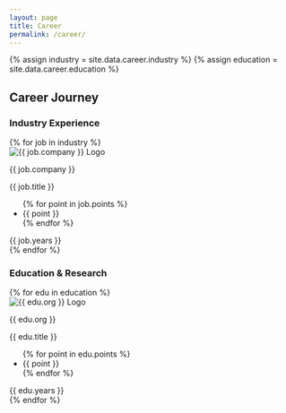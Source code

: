```yaml
---
layout: page
title: Career
permalink: /career/
---
```


{% assign industry = site.data.career.industry %}
{% assign education = site.data.career.education %}

<section class="pt-32 pb-16 px-8 md:px-16 bg-white">
  <h2 class="text-3xl font-semibold mb-12 text-center">Career Journey</h2>

  <!-- Industry Experience -->
  <h3 class="text-xl font-bold text-gray-700 mb-6">Industry Experience</h3>
  <div class="space-y-16">
    {% for job in industry %}
      <div class="grid md:grid-cols-6 gap-6 bg-gray-50 p-8 rounded-xl shadow-lg animate-fadeIn">
        <div class="md:col-span-1 flex justify-center md:justify-start">
          <div class="logo-box">
            <img src="{{ '/assets/logos/' | append: job.logo | relative_url }}" alt="{{ job.company }} Logo" class="object-contain w-full h-full">
          </div>
        </div>
        <div class="md:col-span-4 space-y-2">
          <p class="text-lg font-semibold text-gray-800">{{ job.company }}</p>
          <p class="text-sm italic text-gray-600">{{ job.title }}</p>
          <ul class="list-disc list-inside space-y-1 text-sm text-gray-700">
            {% for point in job.points %}
              <li>{{ point }}</li>
            {% endfor %}
          </ul>
        </div>
        <div class="md:col-span-1 text-sm text-gray-500 text-right md:text-left">{{ job.years }}</div>
      </div>
    {% endfor %}
  </div>

  <!-- Education & Research -->
  <h3 class="text-xl font-bold text-gray-700 mt-20 mb-6">Education & Research</h3>
  <div class="space-y-16">
    {% for edu in education %}
      <div class="grid md:grid-cols-6 gap-6 bg-white p-8 rounded-xl shadow-lg animate-fadeIn">
        <div class="md:col-span-1 flex justify-center md:justify-start">
          <div class="logo-box">
            <img src="{{ '/assets/logos/' | append: edu.logo | relative_url }}" alt="{{ edu.org }} Logo" class="object-contain w-full h-full">
          </div>
        </div>
        <div class="md:col-span-4 space-y-2">
          <p class="text-lg font-semibold text-gray-800">{{ edu.org }}</p>
          <p class="text-sm italic text-gray-600">{{ edu.title }}</p>
          <ul class="list-disc list-inside space-y-1 text-sm text-gray-700">
            {% for point in edu.points %}
              <li>{{ point }}</li>
            {% endfor %}
          </ul>
        </div>
        <div class="md:col-span-1 text-sm text-gray-500 text-right md:text-left">{{ edu.years }}</div>
      </div>
    {% endfor %}
  </div>
</section>
